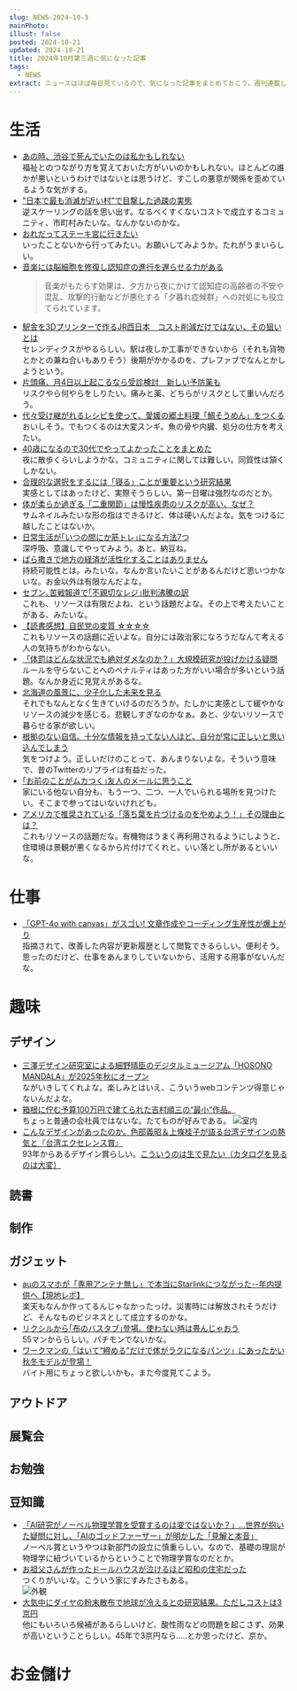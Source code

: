 ```yaml
---
slug: NEWS-2024-10-3
mainPhoto: 
illust: false
posted: 2024-10-21
updated: 2024-10-21
title: 2024年10月第三週に気になった記事
tags:
  - NEWS
extract: ニュースはほぼ毎日見ているので、気になった記事をまとめておこう。週刊連載したい。
---
```

# 生活

- [あの時、渋谷で死んでいたのは私かもしれない](https://blog.tinect.jp/?p=87917)  
  福祉とのつながり方を覚えておいた方がいいのかもしれない。ほとんどの誰かが悪いというわけではないとは思うけど、すこしの悪意が関係を歪めているような気がする。
- ["日本で最も消滅が近い村"で目撃した過疎の実態](https://toyokeizai.net/articles/-/834259?page=5)  
  逆スケーリングの話を思い出す。なるべくすくないコストで成立するコミュニティ、市町村みたいな。なんかないのかな。
- [おれだってステーキ宮に行きたい](https://dailyportalz.jp/kiji/oredatte-steak-miya/page/3)  
  いったことないから行ってみたい。お願いしてみようか。たれがうまいらしい。
- [音楽には脳細胞を修復し認知症の進行を遅らせる力がある](https://gigazine.net/news/20241017-music-songs-dementia/)  
  > 音楽がもたらす効果は、夕方から夜にかけて認知症の高齢者の不安や混乱、攻撃的行動などが悪化する「夕暮れ症候群」への対処にも役立てられています。
- [駅舎を3Dプリンターで作るJR西日本　コスト削減だけではない、その狙いとは](https://www.itmedia.co.jp/news/articles/2410/17/news206.html)  
  セレンディクスがやるらしい。駅は夜しか工事ができないから（それも貨物とかとの兼ね合いもありそう）後期がかかるのを、プレファブでなんとかしようという。
- [片頭痛、月4日以上起こるなら受診検討　新しい予防薬も](https://www.nikkei.com/article/DGXZQOUD019RV0R01C24A0000000/)  
  リスクやら何やらをしりたい。痛みと薬、どちらがリスクとして重いんだろう。
- [代々受け継がれるレシピを使って、愛媛の郷土料理「鯛そうめん」をつくる](https://dailyportalz.jp/kiji/ehime-tai-somen/page/2)  
  おいしそう。でもつくるのは大変スンギ。魚の骨や内臓、処分の仕方を考えたい。
- [40歳になるので30代でやってよかったことをまとめた](https://soudai.hatenablog.com/entry/2024/10/19/153628)  
  夜に散歩くらいしようかな。コミュニティに関しては難しい。同質性は頷くしかない。
- [合理的な選択をするには「寝る」ことが重要という研究結果](https://gigazine.net/news/20241020-sleeping-best-way-rational-decision/)  
  実感としてはあったけど、実際そうらしい。第一日曜は強烈なのだとか。
- [体が柔らか過ぎる「二重関節」は慢性疾患のリスクが高い、なぜ？](https://natgeo.nikkeibp.co.jp/atcl/news/24/101700559/?P=2)  
  サムネイルみたいな形の指はできるけど、体は硬いんだよな。気をつけるに越したことはないか。
- [日常生活が｢いつの間にか筋トレ｣になる方法7つ](https://toyokeizai.net/articles/-/833062?page=5)  
  深呼吸、意識してやってみよう。あと、納豆ね。
- [ばら撒きで地方の経済が活性化することはありません](https://blog.tinect.jp/?p=87971)  
  持続可能性とは。みたいな。なんか言いたいことがあるんだけど思いつかないな。お金以外は有限なんだよな。
- [セブン､苦戦報道で｢不親切なレジ｣批判沸騰の訳](https://toyokeizai.net/articles/-/835422?page=6)  
  これも、リソースは有限だよね、という話題だよな。その上で考えたいことがある、みたいな。
- [【読書感想】自民党の変質 ☆☆☆☆](https://fujipon.hatenadiary.com/entry/2024/10/24/085642)  
  これもリソースの話題に近いよな。自分には政治家になろうだなんて考える人の気持ちがわからない。
- [「体罰はどんな状況でも絶対ダメなのか？」大規模研究が投げかける疑問](https://nazology.kusuguru.co.jp/archives/164333/4)  
  ルールを守らないことへのペナルティはあった方がいい場合が多いという話題。なんか身近に見覚えがあるな。
- [北海道の風景に、少子化した未来を見る](https://blog.tinect.jp/?p=87937)  
  それでもなんとなく生きていけるのだろうか。たしかに実感として緩やかなリソースの減少を感じる。悲観しすぎなのかなぁ。あと、少ないリソースで暮らせる家が欲しい。
- [根拠のない自信。十分な情報を持ってない人ほど、自分が常に正しいと思い込んでしまう](https://karapaia.com/archives/460501.html)  
  気をつけよう。正しいだけのことって、あんまりないよな。そういう意味で、昔のTwitterのリプライは有益だった。
- [｢お前のことがムカつく｣友人のメールに思うこと](https://toyokeizai.net/articles/-/831605)  
  家にいる他ない自分も、もう一つ、二つ、一人でいられる場所を見つけたい。そこまで参ってはいないけれども。
- [アメリカで推奨されている「落ち葉を片づけるのをやめよう！」その理由とは？](https://karapaia.com/archives/461018.html)  
  これもリソースの話題だな。有機物はうまく再利用されるようにしようと、住環境は景観が悪くなるから片付けてくれと。いい落とし所があるといいな。

# 仕事

- [「GPT-4o with canvas」がスゴい! 文章作成やコーディング生産性が爆上がり](https://www.watch.impress.co.jp/docs/topic/1632796.html)  
  指摘されて、改善した内容が更新履歴として閲覧できるらしい。便利そう。思ったのだけど、仕事をあんまりしていないから、活用する用事がないんだな。

# 趣味

## デザイン

- [三澤デザイン研究室による細野晴臣のデジタルミュージアム「HOSONO MANDALA」が2025年秋にオープン](https://www.axismag.jp/posts/2024/10/618671.html)  
    ながいきしてくれよな。楽しみとはいえ、こういうwebコンテンツ得意じゃないんだよな。
- [箱根に佇む予算100万円で建てられた吉村順三の“最小”作品。](https://casabrutus.com/categories/architecture/425154)  
  ちょっと普通の会社員ではないな。たてものが好みである。
  ![室内](images/news/2024/2024-10-21-NEWS/02.png)
- [こんなデザインがあったのか。色部義昭＆上條桂子が語る台湾デザインの熱気と『台湾エクセレンス賞』](https://www.cinra.net/article/202410-taiwanexcellence_imgwykcl)  
  93年からあるデザイン賞らしい。[こういうのは生で見たい（カタログを見るのは大変）](https://www.taiwanexcellence.org/jp/product)
## 読書

## 制作

## ガジェット

- [auのスマホが「専用アンテナ無し」で本当にStarlinkにつながった--年内提供へ【現地レポ】](https://japan.cnet.com/article/35225307/)  
  楽天もなんか作ってるんじゃなかったっけ。災害時には解放されそうだけど、そんなものビジネスとして成立するのかな。
- [リクシルから｢布のバスタブ｣登場。使わない時は畳んじゃおう](https://www.gizmodo.jp/2024/10/lixil-bathtope-report.html)  
  55マンかららしい。パチモンでないかな。
- [ワークマンの「はいて“締める”だけで体がラクになるパンツ」にあったかい秋冬モデルが登場！](https://www.goodspress.jp/news/635413/)  
  バイト用にちょっと欲しいかも。また今度見てこよう。
## アウトドア

## 展覧会

## お勉強

## 豆知識

- [「AI研究がノーベル物理学賞を受賞するのは変ではないか？」…世界が抱いた疑問に対し、「AIのゴッドファーザー」が明かした「見解と本音」](https://gendai.media/articles/-/139477?page=4)  
  ノーベル賞というやつは新部門の設立に慎重らしい。なので、基礎の理屈が物理学に紐づいているからということで物理学賞なのだとか。
- [お祖父さんが作ったドールハウスが泣けるほど昭和の住宅だった](https://dailyportalz.jp/kiji/180223202150)  
  つくりがいいな。こういう家にすみたさもある。  
  ![外観](images/news/2024/2024-10-21-NEWS/01.png)
- [大気中にダイヤの粉末散布で地球が冷えるとの研究結果。ただしコストは3京円](https://pc.watch.impress.co.jp/docs/news/yajiuma/1633016.html)  
  他にもいろいろ候補があるらしいけど、酸性雨などの問題を起こさず、効果が高いということらしい。45年で3京円なら.....とか思ったけど、京か。
# お金儲け